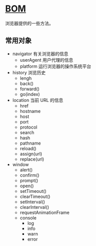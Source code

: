# [BOM](http://w3school.com.cn/jsref/index.asp)
浏览器提供的一些方法。

## 常用对象
* navigator 有关浏览器的信息
  * userAgent 用户代理的信息
  * platform 运行浏览器的操作系统平台
* history 浏览历史
  * lengh
  * back()
  * forward()
  * go(index)
* location 当前 URL 的信息
  * href
  * hostname
  * host
  * port
  * protocol
  * search
  * hash
  * pathname
  * reload()
  * assign(url)
  * replace(url)
* window
  * alert()
  * confirm()
  * prompt()
  * open()
  * setTimeout()
  * clearTimeout()
  * setInterval()
  * clearInterval()
  * requestAnimationFrame
  * console
    * log
    * info
    * warn
    * error